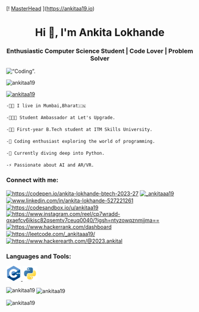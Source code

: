 [! [MasterHead](https://1.bp.blogspot.com/-7A4WynwLsMw/XbBpCXG8fHI/AAAAAAAAMt4/uOa1bpLskYgrwGbllhSu2SDj_Mig8SXJQCLcBGAsYHQ/s1600/2000_600px.gif) ](https://ankitaa19.io)
<h1 align="center">Hi 👋, I'm Ankita Lokhande</h1>
<h3 align="center">Enthusiastic Computer Science Student | Code Lover | Problem Solver</h3>
<img align=“right”  alt=“Coding”. width=“400” src=“https://i.pinimg.com/564x/c4/c6/96/c4c696d43555c08f806375759e1b7528.jpg”>

<p align="left"> <img src="https://komarev.com/ghpvc/?username=ankitaa19&label=Profile%20views&color=0e75b6&style=flat" alt="ankitaa19" /> </p>

<p align="left"> <a href="https://github.com/ryo-ma/github-profile-trophy"><img src="https://github-profile-trophy.vercel.app/?username=ankitaa19" alt="ankitaa19" /></a> </p>

    -👨‍💻 I live in Mumbai,Bharat🇮🇳

    -🧑🏻‍🎓 Student Ambassador at Let's Upgrade.

    -👨‍💻 First-year B.Tech student at ITM Skills University.

    -🚀 Coding enthusiast exploring the world of programming.

    -🌱 Currently diving deep into Python.

    -⚡ Passionate about AI and AR/VR.
    
<h3 align="left">Connect with me:</h3>
<p align="left">
<a href="https://codepen.io/https://codepen.io/ankita-lokhande-btech-2023-27" target="blank"><img align="center" src="https://raw.githubusercontent.com/rahuldkjain/github-profile-readme-generator/master/src/images/icons/Social/codepen.svg" alt="https://codepen.io/ankita-lokhande-btech-2023-27" height="30" width="40" /></a>
<a href="https://twitter.com/_ankitaaa19" target="blank"><img align="center" src="https://raw.githubusercontent.com/rahuldkjain/github-profile-readme-generator/master/src/images/icons/Social/twitter.svg" alt="_ankitaaa19" height="30" width="40" /></a>
<a href="https://linkedin.com/in/www.linkedin.com/in/ankita-lokhande-527221261" target="blank"><img align="center" src="https://raw.githubusercontent.com/rahuldkjain/github-profile-readme-generator/master/src/images/icons/Social/linked-in-alt.svg" alt="www.linkedin.com/in/ankita-lokhande-527221261" height="30" width="40" /></a>
<a href="https://codesandbox.com/https://codesandbox.io/u/ankitaa19" target="blank"><img align="center" src="https://raw.githubusercontent.com/rahuldkjain/github-profile-readme-generator/master/src/images/icons/Social/codesandbox.svg" alt="https://codesandbox.io/u/ankitaa19" height="30" width="40" /></a>
<a href="https://instagram.com/https://www.instagram.com/reel/cp7wradd-qxaefcv6ikisc82qsemtv7ceuq0040/?igsh=ntyzowqznmjjma==" target="blank"><img align="center" src="https://raw.githubusercontent.com/rahuldkjain/github-profile-readme-generator/master/src/images/icons/Social/instagram.svg" alt="https://www.instagram.com/reel/cp7wradd-qxaefcv6ikisc82qsemtv7ceuq0040/?igsh=ntyzowqznmjjma==" height="30" width="40" /></a>
<a href="https://www.hackerrank.com/https://www.hackerrank.com/dashboard" target="blank"><img align="center" src="https://raw.githubusercontent.com/rahuldkjain/github-profile-readme-generator/master/src/images/icons/Social/hackerrank.svg" alt="https://www.hackerrank.com/dashboard" height="30" width="40" /></a>
<a href="https://www.leetcode.com/https://leetcode.com/_ankitaaa19/" target="blank"><img align="center" src="https://raw.githubusercontent.com/rahuldkjain/github-profile-readme-generator/master/src/images/icons/Social/leet-code.svg" alt="https://leetcode.com/_ankitaaa19/" height="30" width="40" /></a>
<a href="https://www.hackerearth.com/https://www.hackerearth.com/@2023.ankital" target="blank"><img align="center" src="https://raw.githubusercontent.com/rahuldkjain/github-profile-readme-generator/master/src/images/icons/Social/hackerearth.svg" alt="https://www.hackerearth.com/@2023.ankital" height="30" width="40" /></a>
</p>

<h3 align="left">Languages and Tools:</h3>
<p align="left"> <a href="https://www.w3schools.com/cpp/" target="_blank" rel="noreferrer"> <img src="https://raw.githubusercontent.com/devicons/devicon/master/icons/cplusplus/cplusplus-original.svg" alt="cplusplus" width="40" height="40"/> </a> <a href="https://www.python.org" target="_blank" rel="noreferrer"> <img src="https://raw.githubusercontent.com/devicons/devicon/master/icons/python/python-original.svg" alt="python" width="40" height="40"/> </a> </p>

<p><img align="left" src="https://github-readme-stats.vercel.app/api/top-langs?username=ankitaa19&show_icons=true&locale=en&layout=compact" alt="ankitaa19" /></p>

<p>&nbsp;<img align="center" src="https://github-readme-stats.vercel.app/api?username=ankitaa19&show_icons=true&locale=en" alt="ankitaa19" /></p>

<p><img align="center" src="https://github-readme-streak-stats.herokuapp.com/?user=ankitaa19&" alt="ankitaa19" /></p>
